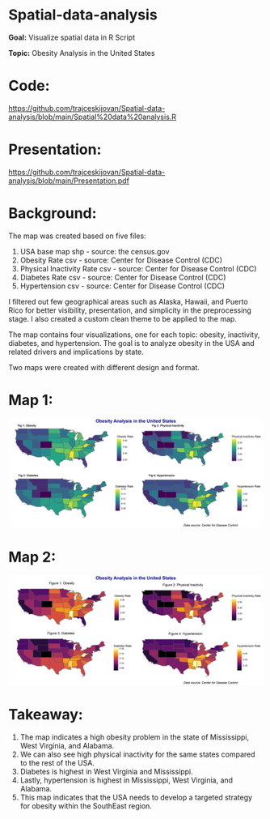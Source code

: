 # Spatial-data-analysis

**Goal:** Visualize spatial data in R Script

**Topic:** Obesity Analysis in the United States


# Code:
https://github.com/trajceskijovan/Spatial-data-analysis/blob/main/Spatial%20data%20analysis.R

# Presentation: 
https://github.com/trajceskijovan/Spatial-data-analysis/blob/main/Presentation.pdf

# Background:

The map was created based on five files:
1.	USA base map shp - source:  the census.gov 
2.	Obesity Rate csv  -  source: Center for Disease Control (CDC)
3.	Physical Inactivity Rate csv -  source: Center for Disease Control (CDC)
4.	Diabetes Rate csv -  source: Center for Disease Control (CDC)
5.	Hypertension csv -  source: Center for Disease Control (CDC)

I filtered out few geographical areas such as Alaska, Hawaii, and Puerto Rico for better visibility, presentation, and simplicity in the preprocessing stage. I also created a custom clean theme to be applied to the map.

The map contains four visualizations, one for each topic: obesity, inactivity, diabetes, and hypertension. The goal is to analyze obesity in the USA and related drivers and implications by state.

Two maps were created with different design and format.

# Map 1:

![](Map1.png)


# Map 2:

![](Map2.png)


# Takeaway:

1. The map indicates a high obesity problem in the state of Mississippi, West Virginia, and Alabama.
2. We can also see high physical inactivity for the same states compared to the rest of the USA. 
3. Diabetes is highest in West Virginia and Mississippi.
4. Lastly, hypertension is highest in Mississippi, West Virginia, and Alabama.
5. This map indicates that the USA needs to develop a targeted strategy for obesity within the SouthEast region.



